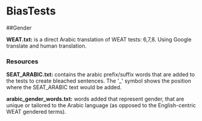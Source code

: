 # BiasTests

##Gender

**WEAT.txt:** is a direct Arabic translation of WEAT tests: 6,7,8. Using Google translate and human translation. 

### Resources

**SEAT_ARABIC.txt:** contains the arabic prefix/suffix words that are added to the tests to create bleached sentences. The '_' symbol shows the position where the SEAT_ARABIC text would be added.

**arabic_gender_words.txt:** words added that represent gender, that are unique or tailored to the Arabic language (as opposed to the English-centric WEAT gendered terms).
